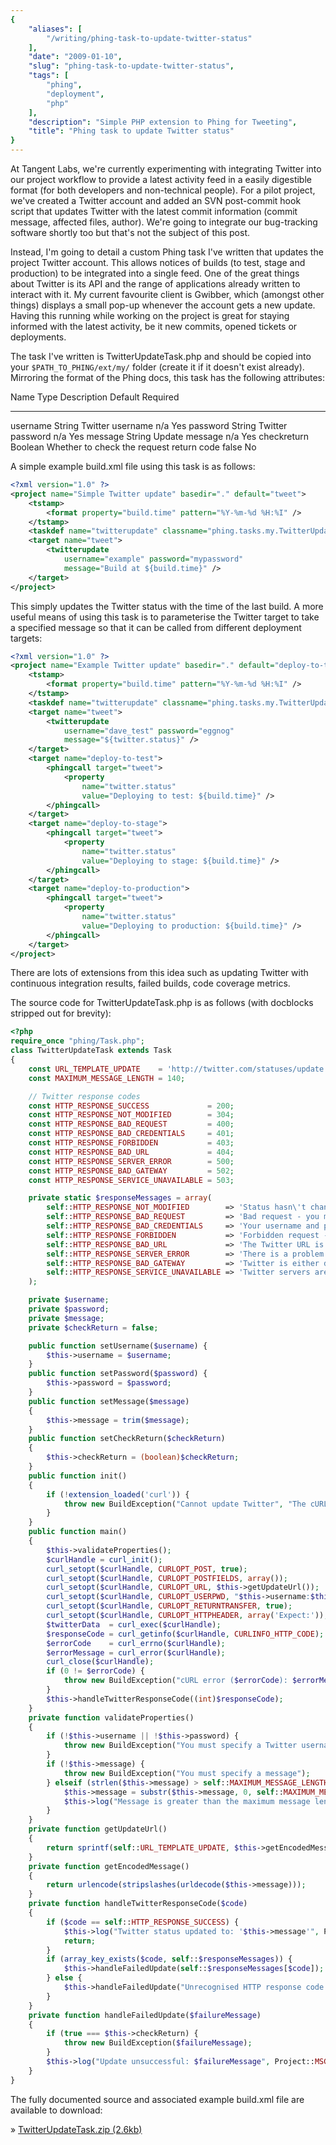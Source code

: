 ```yaml
---
{
    "aliases": [
        "/writing/phing-task-to-update-twitter-status"
    ],
    "date": "2009-01-10",
    "slug": "phing-task-to-update-twitter-status",
    "tags": [
        "phing",
        "deployment",
        "php"
    ],
    "description": "Simple PHP extension to Phing for Tweeting",
    "title": "Phing task to update Twitter status"
}
---
```



At Tangent Labs, we're currently experimenting with integrating Twitter
into our project workflow to provide a latest activity feed in a easily
digestible format (for both developers and non-technical people). For a
pilot project, we've created a Twitter account and added an SVN
post-commit hook script that updates Twitter with the latest commit
information (commit message, affected files, author). We're going to
integrate our bug-tracking software shortly too but that's not the
subject of this post.

Instead, I'm going to detail a custom Phing task I've written that
updates the project Twitter account. This allows notices of builds (to
test, stage and production) to be integrated into a single feed. One of
the great things about Twitter is its API and the range of applications
already written to interact with it. My current favourite client is
Gwibber, which (amongst other things) displays a small pop-up whenever
the account gets a new update. Having this running while working on the
project is great for staying informed with the latest activity, be it
new commits, opened tickets or deployments.

The task I've written is TwitterUpdateTask.php and should be copied into
your `$PATH_TO_PHING/ext/my/` folder (create it if it doesn't exist
already). Mirroring the format of the Phing docs, this task has the
following attributes:

  Name          Type      Description                                Default   Required
  ------------- --------- ------------------------------------------ --------- ----------
  username      String    Twitter username                           n/a       Yes
  password      String    Twitter password                           n/a       Yes
  message       String    Update message                             n/a       Yes
  checkreturn   Boolean   Whether to check the request return code   false     No

A simple example build.xml file using this task is as follows:

``` xml
<?xml version="1.0" ?>
<project name="Simple Twitter update" basedir="." default="tweet">
    <tstamp>
        <format property="build.time" pattern="%Y-%m-%d %H:%I" />
    </tstamp>
    <taskdef name="twitterupdate" classname="phing.tasks.my.TwitterUpdateTask" />
    <target name="tweet">
        <twitterupdate 
            username="example" password="mypassword" 
            message="Build at ${build.time}" />
    </target>
</project>
```

This simply updates the Twitter status with the time of the last build.
A more useful means of using this task is to parameterise the Twitter
target to take a specified message so that it can be called from
different deployment targets:

``` xml
<?xml version="1.0" ?>
<project name="Example Twitter update" basedir="." default="deploy-to-test">
    <tstamp>
        <format property="build.time" pattern="%Y-%m-%d %H:%I" />
    </tstamp>
    <taskdef name="twitterupdate" classname="phing.tasks.my.TwitterUpdateTask" />
    <target name="tweet">
        <twitterupdate 
            username="dave_test" password="eggnog" 
            message="${twitter.status}" />
    </target>
    <target name="deploy-to-test">
        <phingcall target="tweet">
            <property 
                name="twitter.status" 
                value="Deploying to test: ${build.time}" />
        </phingcall>
    </target>
    <target name="deploy-to-stage">
        <phingcall target="tweet">
            <property 
                name="twitter.status" 
                value="Deploying to stage: ${build.time}" />
        </phingcall>
    </target>
    <target name="deploy-to-production">
        <phingcall target="tweet">
            <property 
                name="twitter.status" 
                value="Deploying to production: ${build.time}" />
        </phingcall>
    </target>
</project>
```

There are lots of extensions from this idea such as updating Twitter
with continuous integration results, failed builds, code coverage
metrics.

The source code for TwitterUpdateTask.php is as follows (with docblocks
stripped out for brevity):

``` php
<?php
require_once "phing/Task.php";
class TwitterUpdateTask extends Task 
{
    const URL_TEMPLATE_UPDATE    = 'http://twitter.com/statuses/update.xml?status=%s'; 
    const MAXIMUM_MESSAGE_LENGTH = 140;

    // Twitter response codes 
    const HTTP_RESPONSE_SUCCESS             = 200;
    const HTTP_RESPONSE_NOT_MODIFIED        = 304;
    const HTTP_RESPONSE_BAD_REQUEST         = 400;
    const HTTP_RESPONSE_BAD_CREDENTIALS     = 401;
    const HTTP_RESPONSE_FORBIDDEN           = 403;
    const HTTP_RESPONSE_BAD_URL             = 404;
    const HTTP_RESPONSE_SERVER_ERROR        = 500;
    const HTTP_RESPONSE_BAD_GATEWAY         = 502;
    const HTTP_RESPONSE_SERVICE_UNAVAILABLE = 503;

    private static $responseMessages = array(
        self::HTTP_RESPONSE_NOT_MODIFIED        => 'Status hasn\'t changed since last update',
        self::HTTP_RESPONSE_BAD_REQUEST         => 'Bad request - you may have exceeded the rate limit',
        self::HTTP_RESPONSE_BAD_CREDENTIALS     => 'Your username and password did not authenticate',
        self::HTTP_RESPONSE_FORBIDDEN           => 'Forbidden request - Twitter are refusing to honour the request',
        self::HTTP_RESPONSE_BAD_URL             => 'The Twitter URL is invalid',
        self::HTTP_RESPONSE_SERVER_ERROR        => 'There is a problem with the Twitter server',
        self::HTTP_RESPONSE_BAD_GATEWAY         => 'Twitter is either down or being upgraded',
        self::HTTP_RESPONSE_SERVICE_UNAVAILABLE => 'Twitter servers are overloaded and refusing request',
    );

    private $username;
    private $password;
    private $message;
    private $checkReturn = false;

    public function setUsername($username) {
        $this->username = $username;
    }
    public function setPassword($password) {
        $this->password = $password;
    }
    public function setMessage($message) 
    {
        $this->message = trim($message);
    }   
    public function setCheckReturn($checkReturn)
    {
        $this->checkReturn = (boolean)$checkReturn;
    }
    public function init() 
    {
        if (!extension_loaded('curl')) {
            throw new BuildException("Cannot update Twitter", "The cURL extension is not installed");
        }
    }
    public function main() 
    {
        $this->validateProperties();       
        $curlHandle = curl_init();
        curl_setopt($curlHandle, CURLOPT_POST, true);
        curl_setopt($curlHandle, CURLOPT_POSTFIELDS, array());
        curl_setopt($curlHandle, CURLOPT_URL, $this->getUpdateUrl());
        curl_setopt($curlHandle, CURLOPT_USERPWD, "$this->username:$this->password");
        curl_setopt($curlHandle, CURLOPT_RETURNTRANSFER, true);
        curl_setopt($curlHandle, CURLOPT_HTTPHEADER, array('Expect:'));
        $twitterData  = curl_exec($curlHandle);
        $responseCode = curl_getinfo($curlHandle, CURLINFO_HTTP_CODE);
        $errorCode    = curl_errno($curlHandle);
        $errorMessage = curl_error($curlHandle);
        curl_close($curlHandle);       
        if (0 != $errorCode) {
            throw new BuildException("cURL error ($errorCode): $errorMessage");
        }
        $this->handleTwitterResponseCode((int)$responseCode);
    }
    private function validateProperties()
    {
        if (!$this->username || !$this->password) {
            throw new BuildException("You must specify a Twitter username and password");
        }
        if (!$this->message) {
            throw new BuildException("You must specify a message");
        } elseif (strlen($this->message) > self::MAXIMUM_MESSAGE_LENGTH) {
            $this->message = substr($this->message, 0, self::MAXIMUM_MESSAGE_LENGTH);
            $this->log("Message is greater than the maximum message length - truncating...", Project::MSG_WARN);
        }
    }    
    private function getUpdateUrl()
    {
        return sprintf(self::URL_TEMPLATE_UPDATE, $this->getEncodedMessage());
    }   
    private function getEncodedMessage()
    {
        return urlencode(stripslashes(urldecode($this->message)));
    }  
    private function handleTwitterResponseCode($code)
    {
        if ($code == self::HTTP_RESPONSE_SUCCESS) {
            $this->log("Twitter status updated to: '$this->message'", Project::MSG_INFO);
            return;
        }
        if (array_key_exists($code, self::$responseMessages)) {
            $this->handleFailedUpdate(self::$responseMessages[$code]);
        } else {
            $this->handleFailedUpdate("Unrecognised HTTP response code '$code' from Twitter");
        }
    }   
    private function handleFailedUpdate($failureMessage)
    {
        if (true === $this->checkReturn) {
            throw new BuildException($failureMessage);
        }
        $this->log("Update unsuccessful: $failureMessage", Project::MSG_WARN);   
    }
}
```

The fully documented source and associated example build.xml file are
available to download:

» [TwitterUpdateTask.zip
(2.6kb)](/downloads/TwitterUpdateTask.zip)
